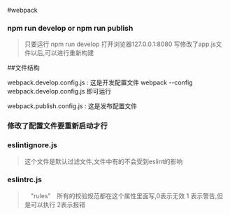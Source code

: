 #webpack 

### npm run develop or npm run publish

> 只要运行 npm run develop 打开浏览器127.0.0.1:8080 写修改了app.js文件以后,可以进行重新构建 


##文件结构

webpack.develop.config.js : 这是开发配置文件  webpack --config webpack.develop.config.js 即可运行 

webpack.publish.config.js : 这是发布配置文件 


### 修改了配置文件要重新启动才行

### eslintignore.js 

> 这个文件是默认过滤文件,文件中有的不会受到eslint的影响

### eslintrc.js 

>　"rules"　所有的校验规范都在这个属性里面写,0表示无效 1 表示警告,但是可以执行 2表示报错  